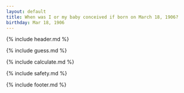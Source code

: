 ```yaml
---
layout: default
title: When was I or my baby conceived if born on March 18, 1906?
birthday: Mar 18, 1906
---
```


{% include header.md %}

{% include guess.md %}

{% include calculate.md %}

{% include safety.md %}

{% include footer.md %}



